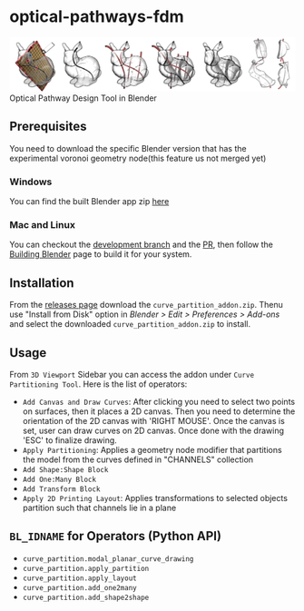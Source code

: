 # optical-pathways-fdm
![image](./docs/img/banner.jpg)
Optical Pathway Design Tool in Blender

## Prerequisites

You need to download the specific Blender version that has the experimental voronoi geometry node(this feature us not merged yet)
### Windows
You can find the built Blender app zip [here](https://drive.google.com/file/d/1s0pH3GEbw940evF17Fh_0MFWYgYtpKBS/view?usp=drive_link)

### Mac and Linux
You can checkout the [development branch](https://projects.blender.org/bebop_artist/blender/src/branch/voronoi_node) and the [PR](https://projects.blender.org/blender/blender/pulls/129032), then follow the [Building Blender](https://developer.blender.org/docs/handbook/building_blender/) page to build it for your system. 

## Installation

From the [releases page](https://github.com/ComicAddict/optical-pathways-fdm/releases) download the `curve_partition_addon.zip`. Thenu use "Install from Disk" option in _Blender > Edit > Preferences > Add-ons_ and select the downloaded `curve_partition_addon.zip` to install.

## Usage

From `3D Viewport` Sidebar you can access the addon under `Curve Partitioning Tool`. Here is the list of operators:

- `Add Canvas and Draw Curves`: After clicking you need to select two points on surfaces, then it places a 2D canvas. Then you need to determine the orientation of the 2D canvas with 'RIGHT MOUSE'. Once the canvas is set, user can draw curves on 2D canvas. Once done with the drawing 'ESC' to finalize drawing.
- `Apply Partitioning`: Applies a geometry node modifier that partitions the model from the curves defined in "CHANNELS" collection
- `Add Shape:Shape Block`
- `Add One:Many Block`
- `Add Transform Block`
- `Apply 2D Printing Layout`: Applies transformations to selected objects partition such that channels lie in a plane

## `BL_IDNAME` for Operators (Python API)
- `curve_partition.modal_planar_curve_drawing`
- `curve_partition.apply_partition`
- `curve_partition.apply_layout`
- `curve_partition.add_one2many`
- `curve_partition.add_shape2shape`
